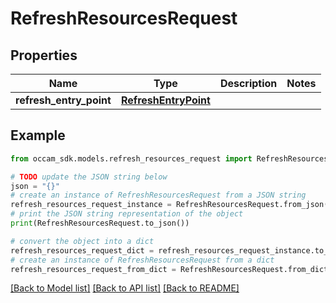 # RefreshResourcesRequest


## Properties

Name | Type | Description | Notes
------------ | ------------- | ------------- | -------------
**refresh_entry_point** | [**RefreshEntryPoint**](RefreshEntryPoint.md) |  | 

## Example

```python
from occam_sdk.models.refresh_resources_request import RefreshResourcesRequest

# TODO update the JSON string below
json = "{}"
# create an instance of RefreshResourcesRequest from a JSON string
refresh_resources_request_instance = RefreshResourcesRequest.from_json(json)
# print the JSON string representation of the object
print(RefreshResourcesRequest.to_json())

# convert the object into a dict
refresh_resources_request_dict = refresh_resources_request_instance.to_dict()
# create an instance of RefreshResourcesRequest from a dict
refresh_resources_request_from_dict = RefreshResourcesRequest.from_dict(refresh_resources_request_dict)
```
[[Back to Model list]](../README.md#documentation-for-models) [[Back to API list]](../README.md#documentation-for-api-endpoints) [[Back to README]](../README.md)


